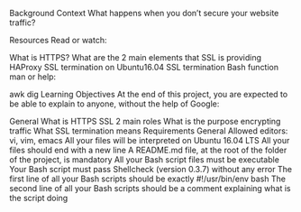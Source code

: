 Background Context What happens when you don’t secure your website traffic?

Resources Read or watch:

What is HTTPS? What are the 2 main elements that SSL is providing HAProxy SSL termination on Ubuntu16.04 SSL termination Bash function man or help:

awk dig Learning Objectives At the end of this project, you are expected to be able to explain to anyone, without the help of Google:

General What is HTTPS SSL 2 main roles What is the purpose encrypting traffic What SSL termination means Requirements General Allowed editors: vi, vim, emacs All your files will be interpreted on Ubuntu 16.04 LTS All your files should end with a new line A README.md file, at the root of the folder of the project, is mandatory All your Bash script files must be executable Your Bash script must pass Shellcheck (version 0.3.7) without any error The first line of all your Bash scripts should be exactly #!/usr/bin/env bash The second line of all your Bash scripts should be a comment explaining what is the script doing


